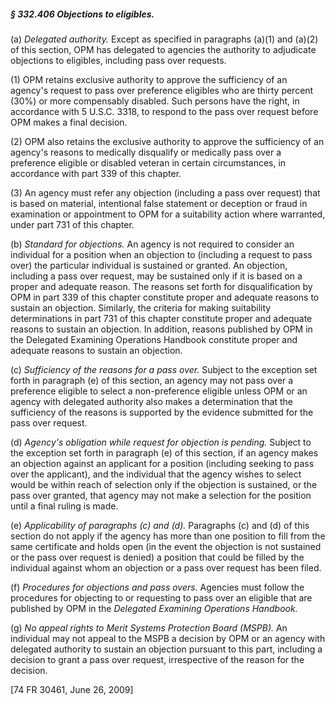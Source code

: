 ##### § 332.406 Objections to eligibles. #####

(a) *Delegated authority.* Except as specified in paragraphs (a)(1) and (a)(2) of this section, OPM has delegated to agencies the authority to adjudicate objections to eligibles, including pass over requests.

(1) OPM retains exclusive authority to approve the sufficiency of an agency's request to pass over preference eligibles who are thirty percent (30%) or more compensably disabled. Such persons have the right, in accordance with 5 U.S.C. 3318, to respond to the pass over request before OPM makes a final decision.

(2) OPM also retains the exclusive authority to approve the sufficiency of an agency's reasons to medically disqualify or medically pass over a preference eligible or disabled veteran in certain circumstances, in accordance with part 339 of this chapter.

(3) An agency must refer any objection (including a pass over request) that is based on material, intentional false statement or deception or fraud in examination or appointment to OPM for a suitability action where warranted, under part 731 of this chapter.

(b) *Standard for objections.* An agency is not required to consider an individual for a position when an objection to (including a request to pass over) the particular individual is sustained or granted. An objection, including a pass over request, may be sustained only if it is based on a proper and adequate reason. The reasons set forth for disqualification by OPM in part 339 of this chapter constitute proper and adequate reasons to sustain an objection. Similarly, the criteria for making suitability determinations in part 731 of this chapter constitute proper and adequate reasons to sustain an objection. In addition, reasons published by OPM in the Delegated Examining Operations Handbook constitute proper and adequate reasons to sustain an objection.

(c) *Sufficiency of the reasons for a pass over.* Subject to the exception set forth in paragraph (e) of this section, an agency may not pass over a preference eligible to select a non-preference eligible unless OPM or an agency with delegated authority also makes a determination that the sufficiency of the reasons is supported by the evidence submitted for the pass over request.

(d) *Agency's obligation while request for objection is pending.* Subject to the exception set forth in paragraph (e) of this section, if an agency makes an objection against an applicant for a position (including seeking to pass over the applicant), and the individual that the agency wishes to select would be within reach of selection only if the objection is sustained, or the pass over granted, that agency may not make a selection for the position until a final ruling is made.

(e) *Applicability of paragraphs (c) and (d).* Paragraphs (c) and (d) of this section do not apply if the agency has more than one position to fill from the same certificate and holds open (in the event the objection is not sustained or the pass over request is denied) a position that could be filled by the individual against whom an objection or a pass over request has been filed.

(f) *Procedures for objections and pass overs.* Agencies must follow the procedures for objecting to or requesting to pass over an eligible that are published by OPM in the *Delegated Examining Operations Handbook.*

(g) *No appeal rights to Merit Systems Protection Board (MSPB).* An individual may not appeal to the MSPB a decision by OPM or an agency with delegated authority to sustain an objection pursuant to this part, including a decision to grant a pass over request, irrespective of the reason for the decision.

[74 FR 30461, June 26, 2009]